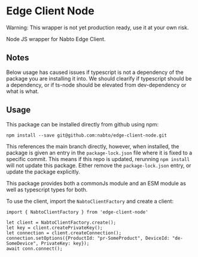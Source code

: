 # Edge Client Node

Warning: This wrapper is not yet production ready, use it at your own risk.

Node JS wrapper for Nabto Edge Client.


## Notes

Below usage has caused issues if typescript is not a dependency of the package you are installing it into. We should clearify if typescript should be a dependency, or if ts-node should be elevated from dev-dependency or what is what.

## Usage

This package can be installed directly from github using npm:

```
npm install --save git@github.com:nabto/edge-client-node.git
```

This references the main branch directly, however, when installed, the package is given an entry in the `package-lock.json` file where it is fixed to a specific commit. This means if this repo is updated, rerunning `npm install` will not update this package. Either remove the `package-lock.json` entry, or update the package explicitly.

This package provides both a commonJs module and an ESM module as well as typescript types for both.

To use the client, import the `NabtoClientFactory` and create a client:


```
import { NabtoClientFactory } from 'edge-client-node'

let client = NabtoClientFactory.create();
let key = client.createPrivateKey();
let connection = client.createConnection();
connection.setOptions({ProductId: "pr-SomeProduct", DeviceId: "de-SomeDevice", PrivateKey: key});
await conn.connect();
```
